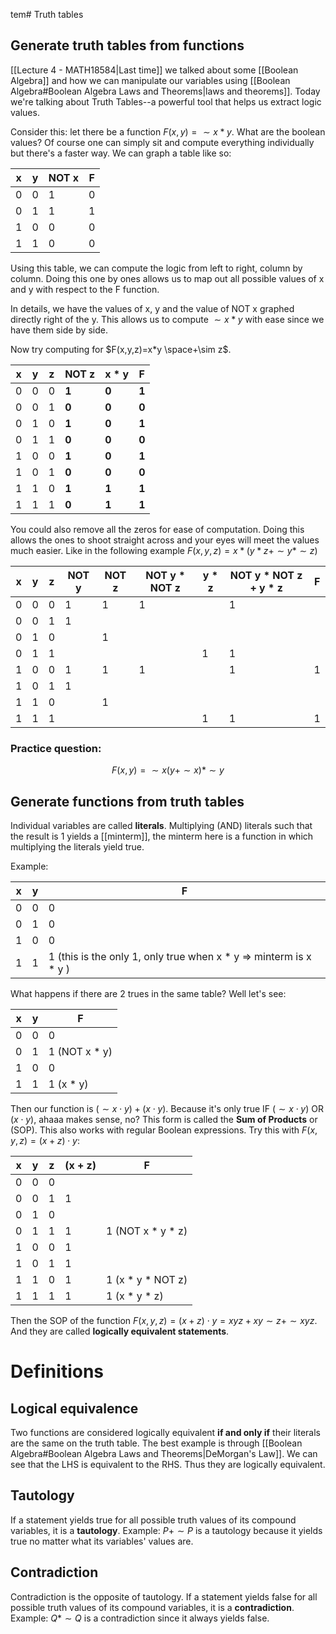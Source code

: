tem# Truth tables
## Generate truth tables from functions
[[Lecture 4 - MATH18584|Last time]] we talked about some [[Boolean Algebra]] and how we can manipulate our variables using [[Boolean Algebra#Boolean Algebra Laws and Theorems|laws and theorems]]. Today we're talking about Truth Tables--a powerful tool that helps us extract logic values.

Consider this: let there be a function $F(x,y) = \sim x * y$. What are the boolean values? Of course one can simply sit and compute everything individually but there's a faster way. We can graph a table like so:

| x   | y   | NOT x | F   |
| --- | --- | ----- | --- |
| 0   | 0   | 1     | 0   |
| 0   | 1   | 1     | 1   |
| 1   | 0   | 0     | 0   |
| 1   | 1   | 0     | 0   |

Using this table, we can compute the logic from left to right, column by column. Doing this one by ones allows us to map out all possible values of x and y with respect to the F function. 

In details, we have the values of x, y and the value of NOT x graphed directly right of the y. This allows us to compute $\sim x * y$ with ease since we have them side by side. 

Now try computing for $F(x,y,z)=x*y \space+\sim z$.

| x   | y   | z   | NOT z | x * y | F   |
| --- | --- | --- | ----- | ----- | --- |
| 0   | 0   | 0   | **1**     | **0**     | **1**   |
| 0   | 0   | 1   | **0**     | **0**     | **0**   |
| 0   | 1   | 0   | **1**     | **0**     | **1**   |
| 0   | 1   | 1   | **0**     | **0**     | **0**   |
| 1   | 0   | 0   | **1**     | **0**     | **1**   |
| 1   | 0   | 1   | **0**     | **0**     | **0**   |
| 1   | 1   | 0   | **1**     | **1**     | **1**   |
| 1   | 1   | 1   | **0**     | **1**     | **1**   | 

You could also remove all the zeros for ease of computation. Doing this allows the ones to shoot straight across and your eyes will meet the values much easier. Like in the following example $F(x,y,z)=x*(y*z+\sim y * \sim z)$

| x   | y   | z   | NOT y | NOT z | NOT y * NOT z | y * z | NOT y * NOT z + y * z | F   |
| --- | --- | --- | ----- | ----- | ------------- | ----- | --------------------- | --- |
| 0   | 0   | 0   | 1     | 1     | 1             |       | 1                     |     |
| 0   | 0   | 1   | 1     |       |               |       |                       |     |
| 0   | 1   | 0   |       | 1     |               |       |                       |     |
| 0   | 1   | 1   |       |       |               | 1     | 1                     |     |
| 1   | 0   | 0   | 1     | 1     | 1             |       | 1                     | 1   |
| 1   | 0   | 1   | 1     |       |               |       |                       |     |
| 1   | 1   | 0   |       | 1     |               |       |                       |     | 
| 1   | 1   | 1   |       |       |               | 1     | 1                     | 1   |

### Practice question: 
$$F(x,y) = \sim x(y+ \sim x) * \sim y$$
## Generate functions from truth tables
Individual variables are called **literals**. Multiplying (AND) literals such that the result is 1 yields a [[minterm]], the minterm here is a function in which multiplying the literals yield true.

Example:

| x   | y   | F                                                                  |
| --- | --- | ------------------------------------------------------------------ |
| 0   | 0   | 0                                                                  |
| 0   | 1   | 0                                                                  |
| 1   | 0   | 0                                                                  |
| 1   | 1   | 1  (this is the only 1, only true when x * y => minterm is x * y ) |

What happens if there are 2 trues in the same table? Well let's see:

| x   | y   | F             |
| --- | --- | ------------- |
| 0   | 0   | 0             |
| 0   | 1   | 1 (NOT x * y) |
| 1   | 0   | 0             |
| 1   | 1   | 1  (x * y)    | 

Then our function is $(\sim x \cdot y) + (x \cdot y)$. Because it's only true IF $(\sim x \cdot y)$ OR $(x \cdot y)$, ahaaa makes sense, no? This form is called the **Sum of Products** or (SOP). This also works with regular Boolean expressions. Try this with $F(x,y,z) = (x + z) \cdot y$:

| x   | y   | z   | (x + z) | F                 |
| --- | --- | --- | ------- | ----------------- |
| 0   | 0   | 0   |         |                   |
| 0   | 0   | 1   | 1       |                   |
| 0   | 1   | 0   |         |                   |
| 0   | 1   | 1   | 1       | 1 (NOT x * y * z) |
| 1   | 0   | 0   | 1       |                   |
| 1   | 0   | 1   | 1       |                   |
| 1   | 1   | 0   | 1       | 1 (x * y * NOT z) |
| 1   | 1   | 1   | 1       | 1 (x * y * z)     | 

Then the SOP of the function $F(x,y,z) = (x + z) \cdot y = xyz + xy \sim z + \sim x yz$. And they are called **logically equivalent statements**.
# Definitions
## Logical equivalence
Two functions are considered logically equivalent **if and only if** their literals are the same on the truth table. The best example is through [[Boolean Algebra#Boolean Algebra Laws and Theorems|DeMorgan's Law]]. We can see that the LHS is equivalent to the RHS. Thus they are logically equivalent. 
## Tautology
If a statement yields true for all possible truth values of its compound variables, it is a **tautology**.
Example: $P + \sim P$ is a tautology because it yields true no matter what its variables' values are.
## Contradiction
Contradiction is the opposite of tautology. If a statement yields false for all possible truth values of its compound variables, it is a **contradiction**.
Example: $Q * \sim Q$ is a contradiction since it always yields false.